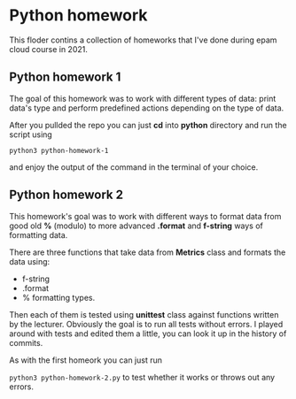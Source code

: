 # Python homework

This floder contins a collection of homeworks that I've done during epam cloud course in 2021.

## Python homework 1

The goal of this homework was to work with different types of data: print data's type and perform predefined actions depending on the type of data.

After you pullded the repo you can just **cd** into **python** directory and run the script using


```python3 python-homework-1```

and enjoy the output of the command in the terminal of your choice.

## Python homework 2

This homework's goal was to work with different ways to format data from good old **%** (modulo) to more advanced **.format** and **f-string** ways of formatting data.

There are three functions that take data from **Metrics** class and formats the data using:
- f-string
- .format
- %
formatting types.

Then each of them is tested using **unittest** class against functions written by the lecturer.
Obviously the goal is to run all tests without errors. I played around with tests and edited them a little, you can look it up in the history of commits.

As with the first homeork you can just run

```python3 python-homework-2.py```
to test whether it works or throws out any errors.

